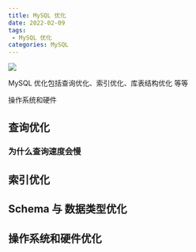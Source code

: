 ```yaml
---
title: MySQL 优化
date: 2022-02-09
tags: 
 - MySQL 优化
categories: MySQL
---
```


![](https://images.pexels.com/photos/442152/pexels-photo-442152.jpeg?cs=srgb&dl=pexels-field-engineer-442152.jpg&fm=jpg)

MySQL 优化包括查询优化、索引优化、库表结构优化 等等

操作系统和硬件

## 查询优化

###  为什么查询速度会慢



## 索引优化





## Schema 与 数据类型优化



## 操作系统和硬件优化







